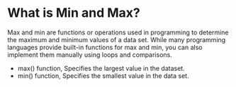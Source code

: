 # What is Min and Max?

Max and min are functions or operations used in programming to determine the maximum and minimum values of a data set. While many programming languages provide built-in functions for max and min, you can also implement them manually using loops and comparisons.

- max() function, Specifies the largest value in the dataset.
- min() function, Specifies the smallest value in the data set.
